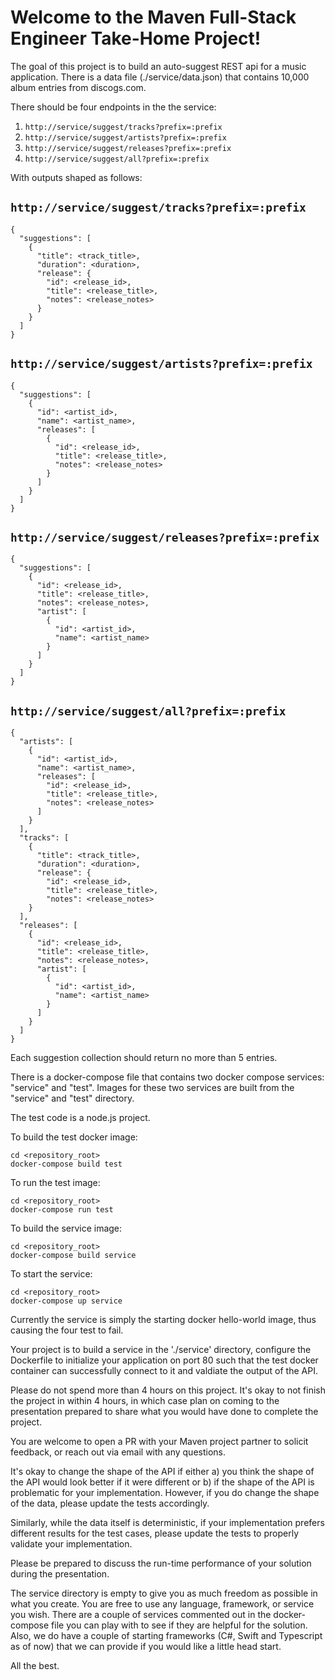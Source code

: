# Welcome to the Maven Full-Stack Engineer Take-Home Project!

The goal of this project is to build an auto-suggest REST api for a music application. There is a data file (./service/data.json) that contains 10,000 album entries from discogs.com. 

There should be four endpoints in the the service:

1. `http://service/suggest/tracks?prefix=:prefix`
2. `http://service/suggest/artists?prefix=:prefix`
3. `http://service/suggest/releases?prefix=:prefix`
4. `http://service/suggest/all?prefix=:prefix`

With outputs shaped as follows:

## `http://service/suggest/tracks?prefix=:prefix`
```
{
  "suggestions": [
    {
      "title": <track_title>,
      "duration": <duration>,
      "release": {
        "id": <release_id>,
        "title": <release_title>,
        "notes": <release_notes>
      }
    }
  ]
}
```

## `http://service/suggest/artists?prefix=:prefix`
```
{
  "suggestions": [
    {
      "id": <artist_id>,
      "name": <artist_name>,
      "releases": [
        {
          "id": <release_id>,
          "title": <release_title>,
          "notes": <release_notes>
        }
      ]
    }
  ]
}
```

## `http://service/suggest/releases?prefix=:prefix`
```
{
  "suggestions": [
    {
      "id": <release_id>,
      "title": <release_title>,
      "notes": <release_notes>,
      "artist": [
        {
          "id": <artist_id>,
          "name": <artist_name>
        }
      ]
    }
  ]
}
```

## `http://service/suggest/all?prefix=:prefix`
```
{
  "artists": [
    {
      "id": <artist_id>,
      "name": <artist_name>,
      "releases": [
        "id": <release_id>,
        "title": <release_title>,
        "notes": <release_notes>
      ]
    }
  ],
  "tracks": [
    {
      "title": <track_title>,
      "duration": <duration>,
      "release": {
        "id": <release_id>,
        "title": <release_title>,
        "notes": <release_notes>
    }
  ],
  "releases": [
    {
      "id": <release_id>,
      "title": <release_title>,
      "notes": <release_notes>,
      "artist": [
        {
          "id": <artist_id>,
          "name": <artist_name>
        }
      ]
    }
  ]
}
```

Each suggestion collection should return no more than 5 entries.

There is a docker-compose file that contains two docker compose services: "service" and "test". Images for these two services are built from the "service" and "test" directory.

The test code is a node.js project.

To build the test docker image:

```
cd <repository_root>
docker-compose build test
```

To run the test image:

```
cd <repository_root>
docker-compose run test
```

To build the service image:

```
cd <repository_root>
docker-compose build service
```

To start the service:

```
cd <repository_root>
docker-compose up service
```

Currently the service is simply the starting docker hello-world image, thus causing the four test to fail.

Your project is to build a service in the './service' directory, configure the Dockerfile to initialize your application on port 80 such that the test docker container can successfully connect to it and valdiate the output of the API.

Please do not spend more than 4 hours on this project. It's okay to not finish the project in within 4 hours, in which case plan on coming to the presentation prepared to share what you would have done to complete the project.

You are welcome to open a PR with your Maven project partner to solicit feedback, or reach out via email with any questions.

It's okay to change the shape of the API if either a) you think the shape of the API would look better if it were different or b) if the shape of the API is problematic for your implementation. However, if you do change the shape of the data, please update the tests accordingly.

Similarly, while the data itself is deterministic, if your implementation prefers different results for the test cases, please update the tests to properly validate your implementation.

Please be prepared to discuss the run-time performance of your solution during the presentation.

The service directory is empty to give you as much freedom as possible in what you create. You are free to use any language, framework, or service you wish. There are a couple of services commented out in the docker-compose file you can play with to see if they are helpful for the solution. Also, we do have a couple of starting frameworks (C#, Swift and Typescript as of now) that we can provide if you would like a little head start.

All the best.
